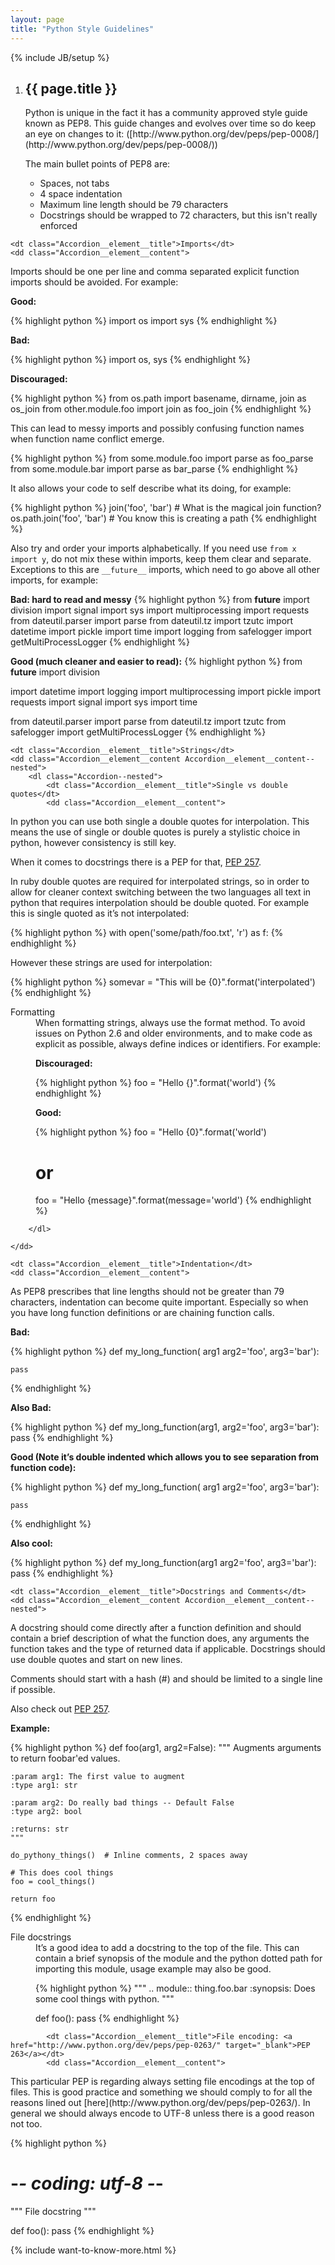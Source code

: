 ```yaml
---
layout: page
title: "Python Style Guidelines"
---
```


{% include JB/setup %}

<ol class="Ordered-list--wide">
    <li>
        <div class="Ordered-list--context Ordered-list--no-number">
            <h2 class="List-item__heading">{{ page.title }}</h2>
<div class="List-item__body List-item--no-indent" markdown="1">
Python is unique in the fact it has a community approved style guide known as PEP8. This guide changes and evolves over time so do keep an eye on changes to it: ([http://www.python.org/dev/peps/pep-0008/](http://www.python.org/dev/peps/pep-0008/))

The main bullet points of PEP8 are:

* Spaces, not tabs
* 4 space indentation
* Maximum line length should be 79 characters
* Docstrings should be wrapped to 72 characters, but this isn't really enforced
</div>
        </div>
    </li>
</ol>

<dl class="Accordion--top">

    <dt class="Accordion__element__title">Imports</dt>
    <dd class="Accordion__element__content">
<div markdown="1">
Imports should be one per line and comma separated explicit function imports should be avoided. For example:

**Good:**

{% highlight python %}
import os
import sys
{% endhighlight %}

**Bad:**

{% highlight python %}
import os, sys
{% endhighlight %}

**Discouraged:**

{% highlight python %}
from os.path import basename, dirname, join as os_join
from other.module.foo import join as foo_join
{% endhighlight %}

This can lead to messy imports and possibly confusing function names when function name conflict emerge.

{% highlight python %}
from some.module.foo import parse as foo_parse
from some.module.bar import parse as bar_parse
{% endhighlight %}

It also allows your code to self describe what its doing, for example:

{% highlight python %}
join('foo', 'bar')  # What is the magical join function?
os.path.join('foo', 'bar')  # You know this is creating a path
{% endhighlight %}

Also try and order your imports alphabetically. If you need use ``from x import y``, do not mix these within imports, keep them clear and separate. Exceptions to this are ``__future__`` imports, which need to go above all other imports, for example:

**Bad: hard to read and messy**
{% highlight python %}
from __future__ import division
import signal
import sys
import multiprocessing
import requests
from dateutil.parser import parse
from dateutil.tz import tzutc
import datetime
import pickle
import time
import logging
from safelogger import getMultiProcessLogger
{% endhighlight %}

**Good (much cleaner and easier to read):**
{% highlight python %}
from __future__ import division

import datetime
import logging
import multiprocessing
import pickle
import requests
import signal
import sys
import time

from dateutil.parser import parse
from dateutil.tz import tzutc
from safelogger import getMultiProcessLogger
{% endhighlight %}
</div>
    </dd>

    <dt class="Accordion__element__title">Strings</dt>
    <dd class="Accordion__element__content Accordion__element__content--nested">
        <dl class="Accordion--nested">
            <dt class="Accordion__element__title">Single vs double quotes</dt>
            <dd class="Accordion__element__content">
<div markdown="1">
In python you can use both single a double quotes for interpolation. This means the use of single or double quotes is purely a stylistic choice in python, however consistency is still key.

When it comes to docstrings there is a PEP for that, [PEP 257](http://www.python.org/dev/peps/pep-0257/).

In ruby double quotes are required for interpolated strings, so in order to allow for cleaner context switching between the two languages all text in python that requires interpolation should be double quoted. For example this is single quoted as it’s not interpolated:

{% highlight python %}
with open('some/path/foo.txt', 'r') as f:
{% endhighlight %}

However these strings are used for interpolation:

{% highlight python %}
somevar = "This will be {0}".format('interpolated')
{% endhighlight %}
</div>
            </dd>
            <dt class="Accordion__element__title">Formatting</dt>
            <dd class="Accordion__element__content">
<div markdown="1">
When formatting strings, always use the format method. To avoid issues on Python 2.6 and older environments, and to make code as explicit as possible, always define indices or identifiers. For example:

**Discouraged:**

{% highlight python %}
foo = "Hello {}".format('world')
{% endhighlight %}

**Good:**

{% highlight python %}
foo = "Hello {0}".format('world')
# or
foo = "Hello {message}".format(message='world')
{% endhighlight %}
</div>
            </dd>

        </dl>

    </dd>

    <dt class="Accordion__element__title">Indentation</dt>
    <dd class="Accordion__element__content">
<div markdown="1">
As PEP8 prescribes that line lengths should not be greater than 79 characters, indentation can become quite important. Especially so when you have long function definitions or are chaining function calls.

**Bad:**

{% highlight python %}
def my_long_function(
    arg1
    arg2='foo',
    arg3='bar'):

    pass
{% endhighlight %}

**Also Bad:**

{% highlight python %}
def my_long_function(arg1, arg2='foo',
                     arg3='bar'):
    pass
{% endhighlight %}

**Good (Note it’s double indented which allows you to see separation from function code):**

{% highlight python %}
def my_long_function(
        arg1
        arg2='foo',
        arg3='bar'):

    pass
{% endhighlight %}

**Also cool:**

{% highlight python %}
def my_long_function(arg1
                     arg2='foo',
                     arg3='bar'):
    pass
{% endhighlight %}
</div>
    </dd>

    <dt class="Accordion__element__title">Docstrings and Comments</dt>
    <dd class="Accordion__element__content Accordion__element__content--nested">
<div markdown="1">
A docstring should come directly after a function definition and should contain a brief description of what the function does, any arguments the function takes and the type of returned data if applicable. Docstrings should use double quotes and start on new lines.

Comments should start with a hash (#) and should be limited to a single line if possible.

Also check out [PEP 257](http://www.python.org/dev/peps/pep-0257/).

**Example:**

{% highlight python %}
def foo(arg1, arg2=False):
    """
    Augments arguments to return foobar'ed values.

    :param arg1: The first value to augment
    :type arg1: str

    :param arg2: Do really bad things -- Default False
    :type arg2: bool

    :returns: str
    """

    do_pythony_things()  # Inline comments, 2 spaces away

    # This does cool things
    foo = cool_things()

    return foo
{% endhighlight %}
</div>
        <dl class="Accordion--nested">
            <dt class="Accordion__element__title">File docstrings</dt>
            <dd class="Accordion__element__content">
<div markdown="1">
It’s a good idea to add a docstring to the top of the file. This can contain a brief synopsis of the module and the python dotted path for importing this module, usage example may also be good.

{% highlight python %}
"""
.. module:: thing.foo.bar
   :synopsis: Does some cool things with python.
"""

def foo():
    pass
{% endhighlight %}
</div>
            </dd>

            <dt class="Accordion__element__title">File encoding: <a href="http://www.python.org/dev/peps/pep-0263/" target="_blank">PEP 263</a></dt>
            <dd class="Accordion__element__content">
<div markdown="1">
This particular PEP is regarding always setting file encodings at the top of files. This is good practice and something we should comply to for all the reasons lined out [here](http://www.python.org/dev/peps/pep-0263/). In general we should always encode to UTF-8 unless there is a good reason not too.

{% highlight python %}
# -*- coding: utf-8 -*-

"""
File docstring
"""

def foo():
    pass
{% endhighlight %}
</div>
            </dd>
        </dl>
    </dd>
</dl>

{% include want-to-know-more.html %}
